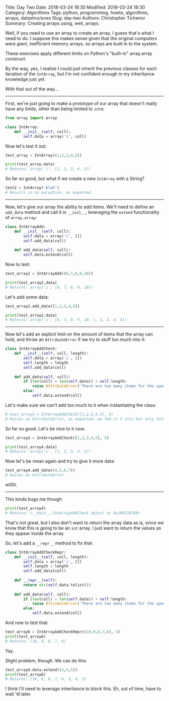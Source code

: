Title: Day Two
Date: 2018-03-24 18:30
Modified: 2018-03-24 18:30
Category: Algorithms
Tags: python, programming, howto, algorithms, arrays, datastructures
Slug: day-two
Authors: Christopher Tichenor
Summary: Creating arrays using, well, arrays.

Well, if you need to use an array to create an array, I guess that's what I need to do. I suppose this makes sense given that the original computers were giant, inefficient memory arrays, so arrays are built in to the system.

These exercises apply different limits on Python's "built-in" array.array construct.

By the way, yes, I realize I could just inherit the previous classes for each iteration of the `IntArray`, but I'm not confident enough in my inheritance knowledge just yet.

With that out of the way...

---

First, we're just going to make a prototype of our array that doesn't really have any limits, other than being limited to `int`s:

```python
from array import array

class IntArray:
    def __init__(self, coll):
        self.data = array('i', coll)
```

Now let's test it out:

```python        
test_array = IntArray((1,2,3,4,5))

print(test_array.data)
# Returns: array('i', [1, 2, 3, 4, 5])
```

So far so good, but what if we create a new `IntArray` with a String?

```python
test2 = IntArray('blah')
# Results in an exception, as expected.
```

---

Now, let's give our array the ability to add items. We'll need to define an `add_data` method and call it in `__init__`, leveraging the `extend` functionality of `array.array`:

```python
class IntArrayAdd:
    def __init__(self, coll):
        self.data = array('i', [])
        self.add_data(coll)
        
    def add_data(self, coll):
        self.data.extend(coll)
```

Now to test:

```python
test_array2 = IntArrayAdd((6,7,8,9,10))

print(test_array2.data)
# Returns: array('i', [6, 7, 8, 9, 10])
```

Let's add some data:

```python
test_array2.add_data([1,2,3,4,5])

print(test_array2.data)
# Returns: array('i', [6, 7, 8, 9, 10, 1, 2, 3, 4, 5])
```

---

Now let's add an explicit limit on the amount of items that the array can hold, and throw an `AttributeError` if we try to stuff too much into it:

```python
class IntArrayAddCheck:
    def __init__(self, coll, length):
        self.data = array('i', [])
        self.length = length
        self.add_data(coll)
        
    def add_data(self, coll):
        if (len(coll) + len(self.data)) > self.length:
            raise AttributeError('There are too many items for the specified limit of this array.')
        else:
            self.data.extend(coll)
```

Let's make sure we can't add too much to it when instantiating the class:

```python
# test_array3 = IntArrayAddCheck([1,2,3,4,5], 3)  
# Raises an AttributeError, as expected, we fed it 5 ints but only told it to hold 3.
```

So far so good. Let's be nice to it now:

```python
test_array4 = IntArrayAddCheck([1,2,3,4,5], 5)

print(test_array4.data)
# Returns: array('i', [1, 2, 3, 4, 5])
```

Now let's be mean again and try to give it more data:

```python
test_array4.add_data((4,5,6,7))
# Raises an AttributeError
```

w00t.

---

This kinda bugs me though:

```python
print(test_array4)
# Returns: <__main__.IntArrayAddCheck object at 0x106f20780>
```

That's not great, but I also don't want to return the array data as is, since we know that this is going to be an `int` array. I just want to return the values as they appear inside the array.

So, let's add a `__repr__` method to fix that:

```python
class IntArrayAddCheckRepr:
    def __init__(self, coll, length):
        self.data = array('i', [])
        self.length = length
        self.add_data(coll)
        
    def __repr__(self):
        return str(self.data.tolist())
        
    def add_data(self, coll):
        if (len(coll) + len(self.data)) > self.length:
            raise AttributeError('There are too many items for the specified limit of this array.')
        else:
            self.data.extend(coll)
```

And now to test that:

```python
test_array6 = IntArrayAddCheckRepr((10,9,8,7,6), 5)
print(test_array6)
# Returns: [10, 9, 8, 7, 6]
```

Yay.

Slight problem, though. We can do this:

```python
test_array6.data.extend((3,4,5))
print(test_array6)
# Returns: [10, 9, 8, 7, 6, 3, 4, 5]
```

I think I'll need to leverage inheritance to block this. Eh, out of time, have to wait 'til later.
